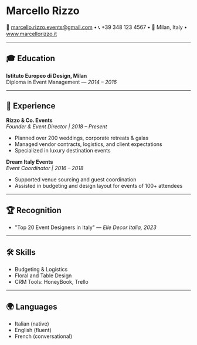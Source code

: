 # Marcello Rizzo
📧 marcello.rizzo.events@gmail.com • 📞 +39 348 123 4567 • 📍 Milan, Italy • www.marcellorizzo.it

---

## 🎓 Education
**Istituto Europeo di Design, Milan**  
Diploma in Event Management — *2014 – 2016*

---

## 💼 Experience
**Rizzo & Co. Events**  
*Founder & Event Director | 2018 – Present*  
- Planned over 200 weddings, corporate retreats & galas  
- Managed vendor contracts, logistics, and client expectations  
- Specialized in luxury destination events

**Dream Italy Events**  
*Event Coordinator | 2016 – 2018*  
- Supported venue sourcing and guest coordination  
- Assisted in budgeting and design layout for events of 100+ attendees

---

## 🏆 Recognition
- "Top 20 Event Designers in Italy" — *Elle Decor Italia, 2023*

---

## 🛠 Skills
- Budgeting & Logistics  
- Floral and Table Design  
- CRM Tools: HoneyBook, Trello

---

## 🌍 Languages
- Italian (native)  
- English (fluent)  
- French (conversational)

